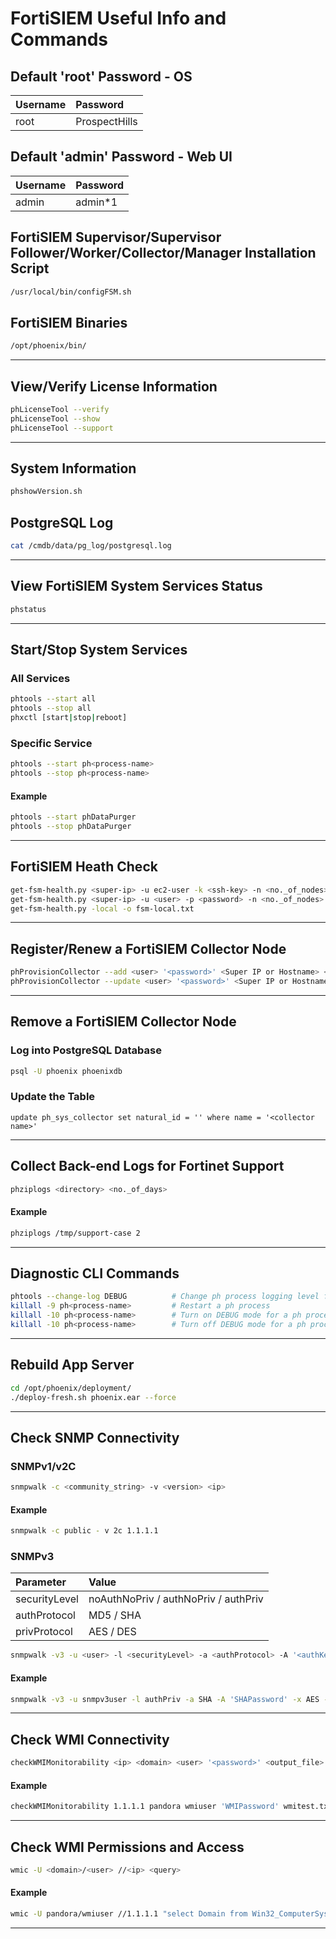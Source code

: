 # FortiSIEM Useful Info and Commands

## Default 'root' Password - OS
| Username | Password      |
| :------- | :------------ | 
| root     | ProspectHills |

## Default 'admin' Password - Web UI
| Username | Password |
| :------- | :------- | 
| admin    | admin*1  |

## FortiSIEM Supervisor/Supervisor Follower/Worker/Collector/Manager Installation Script
```bash
/usr/local/bin/configFSM.sh
```

## FortiSIEM Binaries
```bash
/opt/phoenix/bin/
```
---
## View/Verify License Information
```bash
phLicenseTool --verify
phLicenseTool --show
phLicenseTool --support
```
---
## System Information
```bash
phshowVersion.sh
```

## PostgreSQL Log
```bash
cat /cmdb/data/pg_log/postgresql.log
```

---
## View FortiSIEM System Services Status
```bash
phstatus
```
---
## Start/Stop System Services
### All Services
```bash
phtools --start all
phtools --stop all
phxctl [start|stop|reboot]
```

### Specific Service
```bash
phtools --start ph<process-name>
phtools --stop ph<process-name>
```

#### Example
```bash
phtools --start phDataPurger
phtools --stop phDataPurger
```
---
## FortiSIEM Heath Check
```bash
get-fsm-health.py <super-ip> -u ec2-user -k <ssh-key> -n <no._of_nodes> -o fsm-aws.txt
get-fsm-health.py <super-ip> -u <user> -p <password> -n <no._of_nodes> -o fsm-remote.txt
get-fsm-health.py -local -o fsm-local.txt
```
---
## Register/Renew a FortiSIEM Collector Node
```bash
phProvisionCollector --add <user> '<password>' <Super IP or Hostname> <Organization> <CollectorName>
phProvisionCollector --update <user> '<password>' <Super IP or Hostname> <Organization> <CollectorName>
```
---
## Remove a FortiSIEM Collector Node
### Log into PostgreSQL Database
```bash
psql -U phoenix phoenixdb
```
### Update the Table
```psql
update ph_sys_collector set natural_id = '' where name = '<collector name>'
```

---
## Collect Back-end Logs for Fortinet Support
```bash
phziplogs <directory> <no._of_days>
```
#### Example
```bash
phziplogs /tmp/support-case 2
```
---
## Diagnostic CLI Commands
```bash
phtools --change-log DEBUG          # Change ph process logging level from INFO to DEBUG
killall -9 ph<process-name>         # Restart a ph process
killall -10 ph<process-name>        # Turn on DEBUG mode for a ph process
killall -10 ph<process-name>        # Turn off DEBUG mode for a ph process
```
---

## Rebuild App Server
```bash
cd /opt/phoenix/deployment/
./deploy-fresh.sh phoenix.ear --force
```

---
## Check SNMP Connectivity
### SNMPv1/v2C
```bash
snmpwalk -c <community_string> -v <version> <ip>
```
#### Example
```bash
snmpwalk -c public - v 2c 1.1.1.1
```
### SNMPv3

| Parameter     | Value                                |
| :------------ | :----------------------------------- |
| securityLevel | noAuthNoPriv / authNoPriv / authPriv |
| authProtocol  | MD5 / SHA                            |
| privProtocol  | AES / DES                            |

```bash
snmpwalk -v3 -u <user> -l <securityLevel> -a <authProtocol> -A '<authKey>' -x <privProtocol> -X '<privKey>'
```

#### Example
```bash
snmpwalk -v3 -u snmpv3user -l authPriv -a SHA -A 'SHAPassword' -x AES -X 'AESPassword'
```
---
## Check WMI Connectivity
```bash
checkWMIMonitorability <ip> <domain> <user> '<password>' <output_file>
```
#### Example
```bash
checkWMIMonitorability 1.1.1.1 pandora wmiuser 'WMIPassword' wmitest.txt
```
---
## Check WMI Permissions and Access
```bash
wmic -U <domain>/<user> //<ip> <query>
```
#### Example
```bash
wmic -U pandora/wmiuser //1.1.1.1 "select Domain from Win32_ComputerSystem"
```
---
